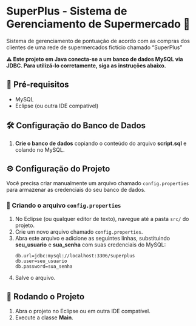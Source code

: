 # SuperPlus - Sistema de Gerenciamento de Supermercado 🛒

Sistema de gerenciamento de pontuação de acordo com as compras dos clientes de uma rede de supermercados fictício chamado “SuperPlus”

**⚠️ Este projeto em Java conecta-se a um banco de dados MySQL via JDBC. Para utilizá-lo corretamente, siga as instruções abaixo.**

## 📌 Pré-requisitos
- MySQL
- Eclipse (ou outra IDE compatível)

## 🛠️ Configuração do Banco de Dados
1. **Crie o banco de dados** copiando o conteúdo do arquivo **script.sql** e colando no MySQL.

## ⚙️ Configuração do Projeto
Você precisa criar manualmente um arquivo chamado `config.properties` para armazenar as credenciais do seu banco de dados.
### 📄 Criando o arquivo `config.properties`
1. No Eclipse (ou qualquer editor de texto), navegue até a pasta `src/` do projeto.
2. Crie um novo arquivo chamado `config.properties`. 
3. Abra este arquivo e adicione as seguintes linhas, substituindo **seu_usuario** e **sua_senha** com suas credenciais do MySQL:
   ```properties
   db.url=jdbc:mysql://localhost:3306/superplus
   db.user=seu_usuario
   db.password=sua_senha
4. Salve o arquivo.

## 🚀 Rodando o Projeto
1. Abra o projeto no Eclipse ou em outra IDE compatível.
2. Execute a classe **Main**.
